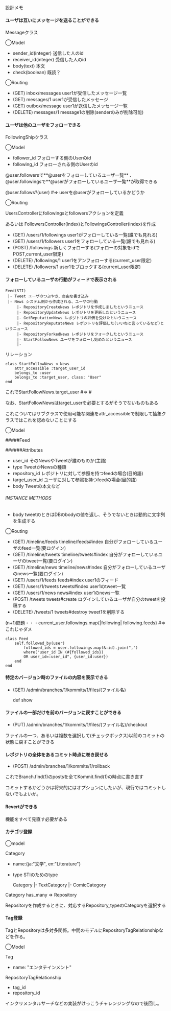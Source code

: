 設計メモ

#### ユーザは互いにメッセージを送ることができる
Messageクラス

◯Model

- sender_id(integer) 送信した人のid
- receiver_id(integer) 受信した人のid 
- body(text) 本文
- check(boolean) 既読？

◯Routing

- (GET) inbox/messages user1が受信したメッセージ一覧
- (GET) messages/1 user1が受信したメッセージ
- (GET) outbox/message user1が送信したメッセージ一覧
- (DELETE) messages/1 message1の削除(senderのみが削除可能)

#### ユーザは他のユーザをフォローできる
FollowingShipクラス

◯Model

- follower_id フォローする側のUserのid
- following_id フォローされる側のUserのid

@user.followersで**@userをフォローしているユーザ一覧** 、@user.followingsで**@userがフォローしているユーザ一覧**が取得できる

@user.follows?(user) #=> userを@userがフォローしているかどうか

◯Routing

UsersControllerにfollowingsとfollowersアクションを定義　

あるいは FollowersController(index)とFollowingsController(index)を作成

- (GET) /users/1/followings user1がフォローしている一覧(誰でも見れる)
- (GET) /users/1/followers user1をフォローしている一覧(誰でも見れる)
- (POST) /followings 新しくフォローする(フォローの対象をidでPOST,current_user限定)
- (DELETE) /followings/1 user1をアンフォローする(current_user限定)
- (DELETE) /followers/1 user1をブロックする(current_user限定)


#### フォローしているユーザの行動がフィードで表示される
	Feed(STI)
	 |- Tweet ユーザのつぶやき、自由な書き込み
	 |- News システム側から作成される、ユーザの行動
	 	 |- RepositoryCreateNews レポジトリを作成しましたというニュース
	 	 |- RepositoryUpdateNews レポジトリを更新したというニュース
	 	 |- GetReputationNews レポジトリの評価を受けたというニュース
	 	 |- RepositoryReputateNews レポジトリを評価した(いいねと言っているなど)というニュース
	 	 |- RepositoryForkedNews レポジトリをフォークしたというニュース
	 	 |- StartFollowNews ユーザをフォローし始めたというニュース
	 	 |- 

リレーション

	class StartFollowNews < News
		attr_accessible :target_user_id
		belongs_to :user
		belongs_to :target_user, class: "User"
	end
これでStartFollowNews.target_user #=> #<User>

なお、StartFollowNewsはtarget_userを必要とするがそうでないものもある

これについてはサブクラスで使用可能な関連をattr_accessibleで制限して抽象クラスではこれを認めないことにする
	

◯Model

#####Feed

######Attributes

- user_id そのNewsやTweetが誰のものか(主語)
- type TweetかNewsの種類
- repository_id レポジトリに対して参照を持つfeedの場合(目的語)
- target_user_id ユーザに対して参照を持つfeedの場合(目的語)
- body Tweetの本文など

###### INSTANCE METHODS

- body tweetのときはDBのbodyの値を返し、そうでないときは動的に文字列を生成する

◯Routing

- (GET) /timeline/feeds timeline/feeds#index 自分がフォローしているユーザのfeed一覧(要ログイン)
- (GET) /timeline/tweets timeline/tweets#index 自分がフォローしているユーザのtweet一覧(要ログイン)
- (GET) /timeline/news timeline/news#index 自分がフォローしているユーザのnews一覧(要ログイン)
- (GET) /users/1/feeds feeds#index user1のフィード
- (GET) /users/1/tweets tweets#index user1のtweet一覧
- (GET) /users/1/news news#index user1のnews一覧
- (POST) /tweets tweets#create ログインしているユーザが自分のtweetを投稿する
- (DELETE) /tweets/1 tweets#destroy tweet1を削除する




 
(n+1)問題・・・current_user.followings.map{|following| following.feeds} #=>これじゃダメ

	class Feed
		self.followed_by(user)
			followed_ids = user.followings.map(&:id).join(",")
			where("user_id IN (#{followed_ids}) 
			OR user_id=:user_id", {user_id:user})
		end
	end
	
#### 特定のバージョン時のファイルの内容を表示できる
- (GET) /admin/branches/1/kommits/1/files/(ファイル名)

	def show
		


#### ファイルの一部だけを前のバージョンに戻すことができる

- (PUT) /admin/branches/1/kommits/1/files/(ファイル名)/checkout

ファイルの一つ、あるいは複数を選択して(チェックボックス)以前のコミットの状態に戻すことができる


#### レポジトリの全体をあるコミット時点に巻き戻せる
- (POST) /admin/branches/1/kommits/1/rollback

これでBranch.find(1)のpostsを全てKommit.find(1)の時点に書き直す

コミットするかどうかは将来的にはオプションにしたいが、現行ではコミットしないでもよいか。

#### Revertができる

機能をすべて見直す必要がある


#### カテゴリ登録

◯model

Category 

- name:{ja:"文学", en:"Literature"}
- type STIのためのtype

	Category
	|- TextCategory
	|- ComicCategory


Category has_many => Repository

Repositoryを作成するときに、対応するRepository_typeのCategoryを選択する


#### Tag登録
TagとRepositoryは多対多関係。中間のモデルにRepositoryTagRelationshipなどを作る。

◯Model

Tag

- name: "エンタテインメント"

RepositoryTagRelationship

- tag_id
- repository_id

インクリメンタルサーチなどの実装がけっこうチャレンジングなので後回し。



















